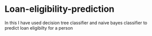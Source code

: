 # Loan-eligibility-prediction
In this I have used decision tree classifier and naive bayes classifier to predict loan eligibilty for a person
